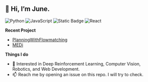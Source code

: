 

<!--
**junesjukim/junesjukim** is a ✨ _special_ ✨ repository because its `README.md` (this file) appears on your GitHub profile.

Here are some ideas to get you started:

- 🔭 I’m currently working on ...
- 🌱 I’m currently learning ...
- 👯 I’m looking to collaborate on ...
- 🤔 I’m looking for help with ...
- 💬 Ask me about ...
- 📫 How to reach me: ...
- 😄 Pronouns: ...
- ⚡ Fun fact: ...
- 💞️ Looking to collaborate on npm packages for ReactJS
-->
👋 Hi, I’m June.
---  
![Python](https://img.shields.io/badge/Python-3776AB?logo=python&logoColor=FFF&style=flat-square)
![JavaScript](https://shields.io/badge/JavaScript-F7DF1E?logo=JavaScript&logoColor=000&style=flat-square)
![Static Badge](https://img.shields.io/badge/C)
![React](https://img.shields.io/badge/React-%2320232a.svg?style=flat-square&logo=react&logoColor=%2361DAFB)

__Recent Project__
- [PlanningWithFlowmatching](https://github.com/junesjukim/PlanningWithFlowmatching)
- [MEDi](https://github.com/2nd-Company/MEDi)

__Things I do__
       
- 👀 Interested in Deep Reinforcement Learning, Computer Vision, Robotics, and Web Development.
- 📫 Reach me by opening an issue on this repo. I will try to check.
